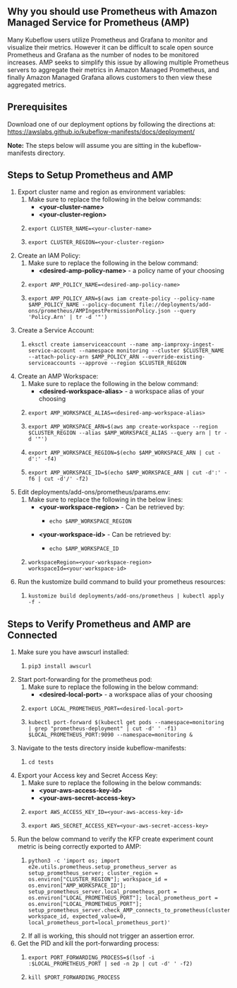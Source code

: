 ## Why you should use Prometheus with Amazon Managed Service for Prometheus (AMP)
Many Kubeflow users utilize Prometheus and Grafana to monitor and visualize their metrics. However it can be difficult to scale open source Prometheus and Grafana as the number of nodes to be monitored increases. AMP seeks to simplify this issue by allowing multiple Prometheus servers to aggregate their metrics in Amazon Managed Prometheus, and finally Amazon Managed Grafana allows customers to then view these aggregated metrics.

## Prerequisites
Download one of our deployment options by following the directions at: https://awslabs.github.io/kubeflow-manifests/docs/deployment/

**Note:** The steps below will assume you are sitting in the kubeflow-manifests directory.

## Steps to Setup Prometheus and AMP
1. Export cluster name and region as environment variables:
    1. Make sure to replace the following in the below commands:
        * **\<your-cluster-name\>**
        * **\<your-cluster-region\>**
    2. ```
       export CLUSTER_NAME=<your-cluster-name>
       ```
    3. ```
       export CLUSTER_REGION=<your-cluster-region>
       ```
2. Create an IAM Policy:
    1. Make sure to replace the following in the below command:
        * **\<desired-amp-policy-name\>** - a policy name of your choosing
    2. ```
       export AMP_POLICY_NAME=<desired-amp-policy-name>
       ```
    3. ```
       export AMP_POLICY_ARN=$(aws iam create-policy --policy-name $AMP_POLICY_NAME --policy-document file://deployments/add-ons/prometheus/AMPIngestPermissionPolicy.json --query 'Policy.Arn' | tr -d '"')
       ```
3. Create a Service Account:
    1. ```
       eksctl create iamserviceaccount --name amp-iamproxy-ingest-service-account --namespace monitoring --cluster $CLUSTER_NAME --attach-policy-arn $AMP_POLICY_ARN --override-existing-serviceaccounts --approve --region $CLUSTER_REGION
       ```
4. Create an AMP Workspace:
    1. Make sure to replace the following in the below command:
        * **\<desired-workspace-alias\>** - a workspace alias of your choosing
    2. ```
       export AMP_WORKSPACE_ALIAS=<desired-amp-workspace-alias>
       ```
    3. ```
       export AMP_WORKSPACE_ARN=$(aws amp create-workspace --region $CLUSTER_REGION --alias $AMP_WORKSPACE_ALIAS --query arn | tr -d '"')
       ```
    4. ```
       export AMP_WORKSPACE_REGION=$(echo $AMP_WORKSPACE_ARN | cut -d':' -f4)
       ```
    5. ```
       export AMP_WORKSPACE_ID=$(echo $AMP_WORKSPACE_ARN | cut -d':' -f6 | cut -d'/' -f2)
       ```
5. Edit deployments/add-ons/prometheus/params.env:
    1. Make sure to replace the following in the below lines:
        * **\<your-workspace-region\>** - Can be retrieved by:
            * ```
              echo $AMP_WORKSPACE_REGION
              ```
        * **\<your-workspace-id\>** - Can be retrieved by:
            * ```
              echo $AMP_WORKSPACE_ID
              ```
    2. ```
       workspaceRegion=<your-workspace-region>
       workspaceId=<your-workspace-id>
       ```
6. Run the kustomize build command to build your prometheus resources:
    1. ```
       kustomize build deployments/add-ons/prometheus | kubectl apply -f -
       ```

## Steps to Verify Prometheus and AMP are Connected
1. Make sure you have awscurl installed:
    1. ```
       pip3 install awscurl
       ```
2. Start port-forwarding for the prometheus pod:
    1. Make sure to replace the following in the below command:
        * **\<desired-local-port\>** - a workspace alias of your choosing
    2. ```
       export LOCAL_PROMETHEUS_PORT=<desired-local-port>
       ```
    3. ```
       kubectl port-forward $(kubectl get pods --namespace=monitoring | grep "prometheus-deployment" | cut -d' ' -f1) $LOCAL_PROMETHEUS_PORT:9090 --namespace=monitoring &
       ```
3. Navigate to the tests directory inside kubeflow-manifests:
    1. ```
       cd tests
       ```
4. Export your Access key and Secret Access Key:
    1. Make sure to replace the following in the below commands:
        * **\<your-aws-access-key-id\>**
        * **\<your-aws-secret-access-key\>**
    2. ```
       export AWS_ACCESS_KEY_ID=<your-aws-access-key-id>
       ```
    2. ```
       export AWS_SECRET_ACCESS_KEY=<your-aws-secret-access-key>
       ```
5. Run the below command to verify the KFP create experiment count metric is being correctly exported to AMP:
    1. ```
       python3 -c 'import os; import e2e.utils.prometheus.setup_prometheus_server as setup_prometheus_server; cluster_region = os.environ["CLUSTER_REGION"]; workspace_id = os.environ["AMP_WORKSPACE_ID"]; setup_prometheus_server.local_prometheus_port = os.environ["LOCAL_PROMETHEUS_PORT"]; local_prometheus_port = os.environ["LOCAL_PROMETHEUS_PORT"]; setup_prometheus_server.check_AMP_connects_to_prometheus(cluster_region, workspace_id, expected_value=0, local_prometheus_port=local_prometheus_port)'
       ```
    2. If all is working, this should not trigger an assertion error.
6. Get the PID and kill the port-forwarding process:
    1. ```
       export PORT_FORWARDING_PROCESS=$(lsof -i :$LOCAL_PROMETHEUS_PORT | sed -n 2p | cut -d' ' -f2)
       ```
    2. ```
       kill $PORT_FORWARDING_PROCESS
       ```
